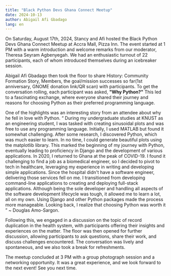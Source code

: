 ```yaml
---
title: "Black Python Devs Ghana Connect Meetup"
date: 2024-10-13
author: Abigail Afi Gbadago
lang: en
---
```


On Saturday, August 17th, 2024, Stancy and Afi hosted the Black Python Devs Ghana Connect Meetup at Accra Mall, Pizza Inn. The event started at 1 PM with a warm introduction and welcome remarks from our moderator, Theresa Seyram Agbenyegah. We had an enthusiastic turnout of 22 participants, each of whom introduced themselves during an icebreaker session.

Abigail Afi Gbadago then took the floor to share History: Community Formation Story, Members, the goal/mission successes so far(1st anniversary, GNOME donation link/QR scan) with participants. To get the conversation rolling, each participant was asked, **"Why Python?"** This led to a fascinating exchange, where everyone shared their journey and reasons for choosing Python as their preferred programming language.

One of the highlights was an interesting story from an attendee about why he fell in love with Python. “ During my undergraduate studies at KNUST as an engineering student, I was tasked with creating sinusoidal plots and was free to use any programming language. Initially, I used MATLAB but found it somewhat challenging. After some research, I discovered Python, which was much easier to learn. In no time, I could generate beautiful plots using the matplotlib library. This marked the beginning of my journey with Python, eventually leading to proficiency in Django and the development of various applications. In 2020, I returned to Ghana at the peak of COVID-19. I found it challenging to find a job as a biomedical engineer, so I decided to pivot to tech in healthcare, leveraging my experience in writing and developing simple applications. Since the hospital didn't have a software engineer, delivering those services fell on me. I transitioned from developing command-line applications to creating and deploying full-stack applications. Although being the sole developer and handling all aspects of the software development lifecycle was tough, it allowed me to learn a lot, all on my own. Using Django and other Python packages made the process more manageable. Looking back, I realize that choosing Python was worth it ” ~ Douglas Amo-Sargon.

Following this, we engaged in a discussion on the topic of record duplication in the health system, with participants offering their insights and experiences on the matter. The floor was then opened for further discussion, allowing participants to ask questions, share their work, and discuss challenges encountered. The conversation was lively and spontaneous, and we also took a break for refreshments.

The meetup concluded at 3 PM with a group photograph session and a networking opportunity. It was a great experience, and we look forward to the next event!
See you next time.
